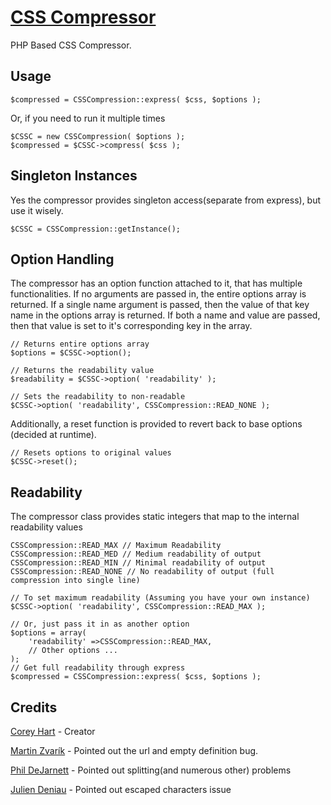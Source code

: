 [CSS Compressor](http://www.codenothing.com/css-compressor/)
========================

PHP Based CSS Compressor.


Usage
-----

	$compressed = CSSCompression::express( $css, $options );


Or, if you need to run it multiple times

	$CSSC = new CSSCompression( $options );
	$compressed = $CSSC->compress( $css );


Singleton Instances
-------------------

Yes the compressor provides singleton access(separate from express), but use it wisely.

	$CSSC = CSSCompression::getInstance();


Option Handling
---------------

The compressor has an option function attached to it, that has multiple functionalities. If no arguments are passed in,
the entire options array is returned. If a single name argument is passed, then the value of that key name in the options
array is returned. If both a name and value are passed, then that value is set to it's corresponding key in the array.

	// Returns entire options array
	$options = $CSSC->option();

	// Returns the readability value
	$readability = $CSSC->option( 'readability' );

	// Sets the readability to non-readable
	$CSSC->option( 'readability', CSSCompression::READ_NONE );


Additionally, a reset function is provided to revert back to base options (decided at runtime).

	// Resets options to original values
	$CSSC->reset();



Readability
-----------

The compressor class provides static integers that map to the internal readability values

	CSSCompression::READ_MAX // Maximum Readability
	CSSCompression::READ_MED // Medium readability of output
	CSSCompression::READ_MIN // Minimal readability of output
	CSSCompression::READ_NONE // No readability of output (full compression into single line)

	// To set maximum readability (Assuming you have your own instance)
	$CSSC->option( 'readability', CSSCompression::READ_MAX );

	// Or, just pass it in as another option
	$options = array(
		'readability' =>CSSCompression::READ_MAX,
		// Other options ...
	);
	// Get full readability through express
	$compressed = CSSCompression::express( $css, $options );


Credits
--------
[Corey Hart](http://www.codenothing.com) - Creator

[Martin Zvarík](http://www.teplaky.net/) - Pointed out the url and empty definition bug.

[Phil DeJarnett](http://www.overzealous.com/) - Pointed out splitting(and numerous other) problems

[Julien Deniau](http://www.jeuxvideo.fr/) - Pointed out escaped characters issue

